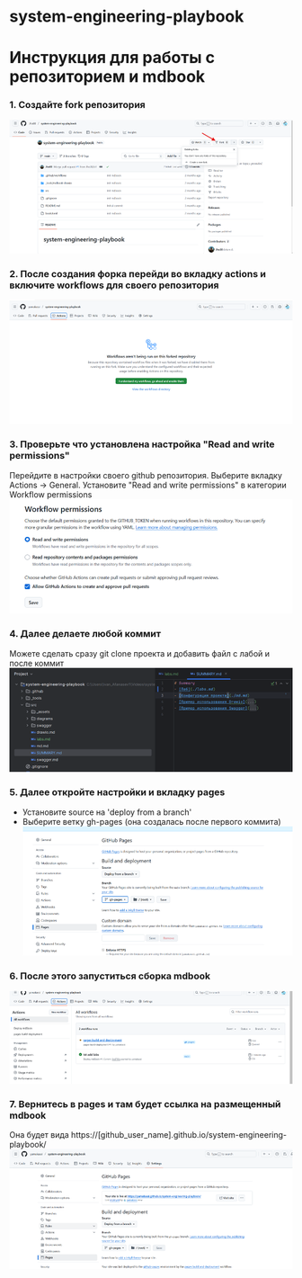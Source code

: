 # system-engineering-playbook
# Инструкция для работы с репозиторием и mdbook
### 1. Создайте fork репозитория
![img.png](img/img.png)
### 2. После создания форка перейди во вкладку actions и включите workflows для своего репозитория
![img1.png](img/img1.png)
### 3. Проверьте что установлена настройка "Read and write permissions"
Перейдите в настройки своего github репозитория. Выберите вкладку Actions -> General. Установите "Read and write permissions" в категории Workflow permissions
![img2.png](img/img2.png)
### 4. Далее делаете любой коммит
Можете сделать сразу git clone проекта и добавить файл с лабой и после коммит
![img3.png](img/img3.png)
### 5. Далее откройте настройки и вкладку pages
- Установите source на 'deploy from a branch'
- Выберите ветку gh-pages (она создалась после первого коммита)
![img4.png](img/img4.png)
### 6. После этого запуститься сборка mdbook
![img5.png](img/img5.png)
### 7. Вернитесь в pages и там будет ссылка на размещенный mdbook
Она будет вида https://[github_user_name].github.io/system-engineering-playbook/
![img6.png](img/img6.png)
